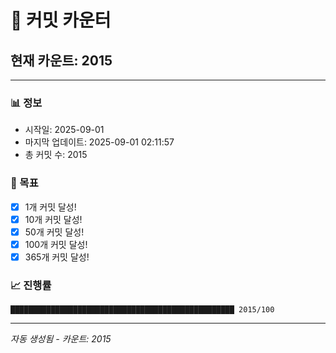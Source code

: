 # 🔢 커밋 카운터

## 현재 카운트: 2015

---

### 📊 정보
- 시작일: 2025-09-01
- 마지막 업데이트: 2025-09-01 02:11:57
- 총 커밋 수: 2015

### 🎯 목표
- [x] 1개 커밋 달성!
- [x] 10개 커밋 달성!
- [x] 50개 커밋 달성!
- [x] 100개 커밋 달성!
- [x] 365개 커밋 달성!

### 📈 진행률
```
██████████████████████████████████████████████████ 2015/100
```

---
*자동 생성됨 - 카운트: 2015*
